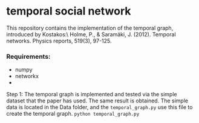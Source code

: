 # temporal social network

This repository contains the implementation of the temporal graph, introduced by Kostakos:\\
Holme, P., & Saramäki, J. (2012). Temporal networks. Physics reports, 519(3), 97-125.

### Requirements:
- numpy 
- networkx
- 

Step 1:
The temporal graph is implemented and tested via the simple dataset that the paper has used. The same result is obtained.
The simple data is located in the Data folder, and the `temporal_graph.py` use this file to create the temporal graph.
`python temporal_graph.py`
